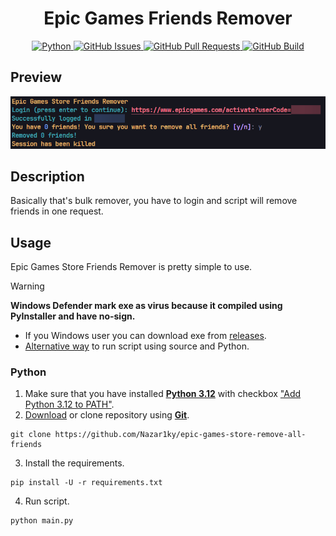 <h1 align="center">Epic Games Friends Remover</h1>

<p align="center">
    <a href="https://www.python.org/downloads/release/python-3126/" align="center">
        <img alt="Python" src="https://img.shields.io/badge/python-3.12-blue?logo=python&style=for-the-badge&logoColor=white">
    </a>
    <a href="https://github.com/Nazar1ky/epic-games-store-remove-all-friends/issues" align="center">
        <img alt="GitHub Issues" src="https://img.shields.io/github/issues/Nazar1ky/epic-games-store-remove-all-friends?logo=github&style=for-the-badge">
    </a>
    <a href="https://github.com/Nazar1ky/epic-games-store-remove-all-friends/pulls" align="center">
        <img alt="GitHub Pull Requests" src="https://img.shields.io/github/issues-pr/Nazar1ky/epic-games-store-remove-all-friends?logo=github&style=for-the-badge">
    </a>
    <a href="https://github.com/Nazar1ky/epic-games-store-remove-all-friends/actions" align="center">
        <img alt="GitHub Build" src="https://img.shields.io/github/actions/workflow/status/Nazar1ky/epic-games-store-remove-all-friends/actions.yaml?logo=github&style=for-the-badge">
    </a>
</p>

## Preview
<img src="pic.png" />

## Description
Basically that's bulk remover, you have to login and script will remove friends in one request.

## Usage 
Epic Games Store Friends Remover is pretty simple to use.

> [!WARNING]
> **Windows Defender mark exe as virus because it compiled using PyInstaller and have no-sign.**

* If you Windows user you can download exe from [releases](https://github.com/Nazar1ky/epic-games-store-remove-all-friends/releases).
* [Alternative way](https://github.com/Nazar1ky/epic-games-store-remove-all-friends/releases) to run script using source and Python.

### Python
1. Make sure that you have installed [**Python 3.12**](https://www.python.org/downloads/) with checkbox ["Add Python 3.12 to PATH"](https://miro.medium.com/v2/resize:fit:1344/0*7nOyowsPsGI19pZT.png).
3. [Download](https://github.com/Nazar1ky/epic-games-store-remove-all-friends/archive/refs/heads/main.zip) or clone repository using [**Git**](https://git-scm.com/downloads).
```
git clone https://github.com/Nazar1ky/epic-games-store-remove-all-friends
```
3. Install the requirements.
```
pip install -U -r requirements.txt
```
4. Run script.
```
python main.py
```
